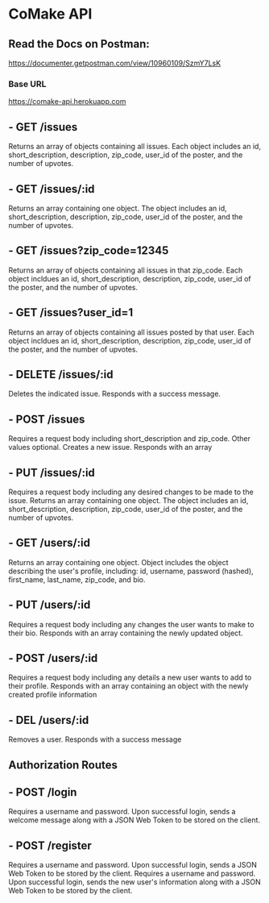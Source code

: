 # CoMake API

## Read the Docs on Postman:
https://documenter.getpostman.com/view/10960109/SzmY7LsK

### Base URL
https://comake-api.herokuapp.com

## - GET /issues
Returns an array of objects containing all issues. Each object includes an id, short_description, description, zip_code, user_id of the poster, and the number of upvotes.

## - GET /issues/:id
Returns an array containing one object. The object includes an id, short_description, description, zip_code, user_id of the poster, and the number of upvotes.

## - GET /issues?zip_code=12345
Returns an array of objects containing all issues in that zip_code. Each object incldues an id, short_description, description, zip_code, user_id of the poster, and the number of upvotes.

## - GET /issues?user_id=1
Returns an array of objects containing all issues posted by that user. Each object incldues an id, short_description, description, zip_code, user_id of the poster, and the number of upvotes.

## - DELETE /issues/:id
Deletes the indicated issue. Responds with a success message.

## - POST /issues
Requires a request body including short_description and zip_code. Other values optional. Creates a new issue. Responds with an array

## - PUT /issues/:id
Requires a request body including any desired changes to be made to the issue. Returns an array containing one object. The object includes an id, short_description, description, zip_code, user_id of the poster, and the number of upvotes.

## - GET /users/:id
Returns an array containing one object. Object includes the object describing the user's profile, including: id, username, password (hashed), first_name, last_name, zip_code, and bio.

## - PUT /users/:id
Requires a request body including any changes the user wants to make to their bio. Responds with an array containing the newly updated object.

## - POST /users/:id
Requires a request body including any details a new user wants to add to their profile. Responds with an array containing an object with the newly created profile information

## - DEL /users/:id
Removes a user. Responds with a success message

## Authorization Routes

## - POST /login
Requires a username and password. Upon successful login, sends a welcome message along with a JSON Web Token to be stored on the client.

## - POST /register
Requires a username and password. Upon successful login, sends a JSON Web Token to be stored by the client.
Requires a username and password. Upon successful login, sends the new user's information along with a JSON Web Token to be stored by the client.

